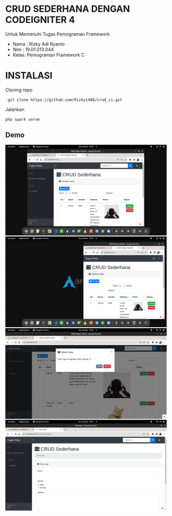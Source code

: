 # CRUD SEDERHANA DENGAN CODEIGNITER 4

<p>Untuk Memenuhi Tugas Pemograman Framework</p>
<ul>
  <li>Nama : Rizky Adi Ryanto</li>
  <li>Nim  : 19.01.013.044</li>
  <li>Kelas: Pemograman Framework C </li>
</ul>

# INSTALASI
 
 Cloning repo
 ```
  git clone https://github.com/Rizky1408/crud_ci.git
 ```
 
 Jalankan
 ```
 php spark serve
 ```
 

## Demo
<img src="https://github.com/Rizky1408/crud_ci/blob/main/ss%20demo/1.png"> <br>
<img src="https://github.com/Rizky1408/crud_ci/blob/main/ss%20demo/2.png"> <br>
<img src="https://github.com/Rizky1408/crud_ci/blob/main/ss%20demo/3.png"> <br>
<img src="https://github.com/Rizky1408/crud_ci/blob/main/ss%20demo/4.png"> <br>
